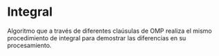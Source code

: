 # Integral

Algoritmo que a través de diferentes claúsulas de OMP realiza el mismo procedimiento de integral para demostrar las diferencias en su procesamiento.
